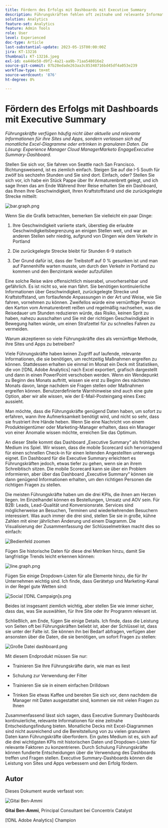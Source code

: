 ```yaml
---
title: Fördern des Erfolgs mit Dashboards mit Executive Summary
description: Führungskräften fehlen oft zeitnahe und relevante Informationen für ihre Sites und Apps, sie verlassen sich auf monatliche Excel-Diagramme oder ertrinken in granularen Daten. Die Lösung - Dashboard „Executive Summary“.
solution: Analytics
feature-set: Analytics
feature: Admin Tools
role: User
level: Experienced
doc-type: Article
last-substantial-update: 2023-05-15T00:00:00Z
jira: KT-13216
thumbnail: KT-13216.jpeg
exl-id: ea446e58-d9f2-4a21-aa9b-71aa548016e2
source-git-commit: 07b28edade263aa3c85348716bd45df4a053e239
workflow-type: tm+mt
source-wordcount: '876'
ht-degree: 0%

---
```


# Fördern des Erfolgs mit Dashboards mit Executive Summary

_Führungskräfte verfügen häufig nicht über aktuelle und relevante Informationen für ihre Sites und Apps, sondern verlassen sich auf monatliche Excel-Diagramme oder ertrinken in granularen Daten. Die Lösung: Experience Manager Cloud ManagerMarketo EngageExecutive Summary-Dashboard._

Stellen Sie sich vor, Sie fahren von Seattle nach San Francisco. Richtungsweisend, ist es ziemlich einfach. Steigen Sie auf die I-5 South für zwölf bis sechzehn Stunden und Sie sind dort. Einfach, oder? Stellen Sie sich vor, ich habe ein Stück Pappe über Ihr Armaturenbrett gelegt, und ich sage Ihnen das am Ende
Während Ihrer Reise erhalten Sie ein Dashboard, das Ihnen Ihre Geschwindigkeit, Ihren Kraftstoffstand und die zurückgelegte Strecke mitteilt:

![bar.graph.png](assets/bar-graph.png)

Wenn Sie die Grafik betrachten, bemerken Sie vielleicht ein paar Dinge:

1. Ihre Geschwindigkeit variierte stark, überstieg die erlaubte Geschwindigkeitsbegrenzung an einigen Stellen weit, und war an anderen Stellen sehr niedrig, aufgrund von Dingen wie dem Verkehr in Portland

1. Die zurückgelegte Strecke bleibt für Stunden 6-9 statisch

1. Der Grund dafür ist, dass der Treibstoff auf 0 % gesunken ist und man auf Pannenhilfe warten musste, um durch den Verkehr in Portland zu kommen und den Benzintank wieder aufzufüllen

Eine solche Reise wäre offensichtlich miserabel, unvorhersehbar und gefährlich. Es ist nicht so, wie man fährt. Sie benötigen kontinuierliche Informationen über Geschwindigkeit, zurückgelegte Strecke und Kraftstoffstand, um fortlaufende Anpassungen in der Art und Weise, wie Sie fahren, vornehmen zu können. Zweifellos würde eine vernünftige Person den Karton vom Armaturenbrett reißen und regelmäßig nachsehen, was die Reisedauer um Stunden reduzieren würde, das Risiko, keinen Sprit zu haben, nahezu ausschalten und Sie mit der richtigen Geschwindigkeit in Bewegung halten würde, um einen Strafzettel für zu schnelles Fahren zu vermeiden.

Warum akzeptieren so viele Führungskräfte dies als vernünftige Methode, ihre Sites und Apps zu betreiben?

Viele Führungskräfte haben keinen Zugriff auf laufende, relevante Informationen, die sie benötigen, um rechtzeitig Maßnahmen ergreifen zu können. Stattdessen erhalten sie einmal im Monat ein Deck mit Statistiken, die von [!DNL Adobe Analytics] nach Excel exportiert, grafisch dargestellt und dann in einen PowerPoint verschoben werden. Wenn ein Wendepunkt zu Beginn des Monats auftritt, wissen sie erst zu Beginn des nächsten Monats davon, lange nachdem sie Fragen stellen oder Maßnahmen ergreifen können. Benutzerdefinierte Warnhinweise sind auch eine gute Option, aber wir alle wissen, wie der E-Mail-Posteingang eines Exec aussieht.

Man möchte, dass die Führungskräfte genügend Daten haben, um sofort zu erfahren, wann ihre Aufmerksamkeit benötigt wird, und nicht so sehr, dass sie frustriert ihre Hände heben. Wenn Sie eine Nachricht von einem Produkteigentümer oder Marketing-Manager erhalten, dass ein Manager von einer Anomalie wissen möchte, erreichen Sie das Optimum.

An dieser Stelle kommt das Dashboard „Executive Summary“ als fröhliches Medium ins Spiel. Wir wissen, dass die mobile Scorecard sich hervorragend für einen schnellen Check-in für einen leitenden Angestellten unterwegs eignet. Ein Dashboard für die Executive Summary erleichtert es Führungskräften jedoch, etwas tiefer zu gehen, wenn sie an ihrem Schreibtisch sitzen. Die mobile Scorecard kann sie über ein Problem informieren, aber über das Dashboard „Executive Summary“ können sie dann genügend Informationen erhalten, um den richtigen Personen die richtigen Fragen zu stellen.

Die meisten Führungskräfte haben um die drei KPIs, die ihnen am Herzen liegen. Im Einzelhandel können es Bestellungen, Umsatz und AOV sein. Für B2B: Leads, Lead-Qualität und Konversionsrate. Services sind möglicherweise an Besuchen, Terminen und wiederkehrenden Besuchern interessiert. Was auch immer die drei sind, stellen Sie sie in große, kühne Zahlen mit einer jährlichen Änderung und einem Diagramm. Die Visualisierung der Zusammenfassung der Schlüsselmetriken macht dies so einfach:

![Bedienfeld zoomen](assets/zoom-in-panel.png)

Fügen Sie historische Daten für diese drei Metriken hinzu, damit Sie langfristige Trends leicht erkennen können:

![line.graph.png](assets/line-graph.png)

Fügen Sie einige Dropdown-Listen für alle Elemente hinzu, die für Ihr Unternehmen wichtig sind. Ich finde, dass Gerätetyp und Marketing-Kanal in der Regel gute Wetten sind:

![Social [!DNL Campaign]s.png](assets/social-campaigns.png)

Beides ist insgesamt ziemlich wichtig, aber stellen Sie wie immer sicher, dass das, was Sie auswählen, für Ihre Site oder Ihr Programm relevant ist.

Schließlich, am Ende, fügen Sie einige Details. Ich finde, dass die Leistung von Seiten oft bei Führungskräften beliebt ist, aber der Schlüssel ist, dass sie unter der Falte ist. Sie können ihn bei Bedarf abfragen, verfügen aber ansonsten über die Daten, die sie benötigen, um sofort Fragen zu stellen:

![Große Datei dashboard.png](assets/large-dashboard.png)

Mit diesem Endprodukt müssen Sie nur:

- Trainieren Sie Ihre Führungskräfte darin, wie man es liest

- Schulung zur Verwendung der Filter

- Trainieren Sie sie in einem einfachen Drilldown

- Trinken Sie etwas Kaffee und bereiten Sie sich vor, denn nachdem die Manager mit Daten ausgestattet sind, kommen sie mit vielen Fragen zu Ihnen

Zusammenfassend lässt sich sagen, dass Executive Summary Dashboards kontinuierliche, relevante Informationen für eine zeitnahe Entscheidungsfindung bieten. Monatliche Decks mit Excel-Diagrammen sind nicht ausreichend und die Bereitstellung von zu vielen granularen Daten kann Führungskräfte überfordern. Ein gutes Medium ist es, sich auf die drei wichtigsten KPIs mit historischen Daten und Dropdown-Listen für relevante Faktoren zu konzentrieren. Durch Schulung
Führungskräfte können fundierte Entscheidungen über die Verwendung des Dashboards treffen und Fragen stellen. Executive Summary-Dashboards können die Leistung von Sites und Apps verbessern und den Erfolg fördern.

## Autor

Dieses Dokument wurde verfasst von:

![Gitai Ben-Ammi](assets/gitai-headshot-150.jpg)

**Gitai Ben-Ammi**, Principal Consultant bei Concentrix Catalyst

[!DNL Adobe Analytics] Champion

